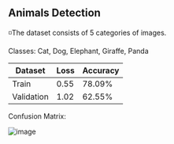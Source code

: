 ## Animals Detection 

◽The dataset consists of 5 categories of images.

Classes:
Cat,
Dog,
Elephant,
Giraffe,
Panda


| Dataset       | Loss        | Accuracy |
| -------       | ---         | ---      |
| Train         |    0.55     | 78.09%   | 
| Validation    |    1.02     | 62.55%   | 


Confusion Matrix:

![image](https://github.com/SajedehGharabadian/Deep_Learning_Pylearn7/assets/76538787/95b7fc19-d872-44c8-9d47-d0d8c84980e6)
